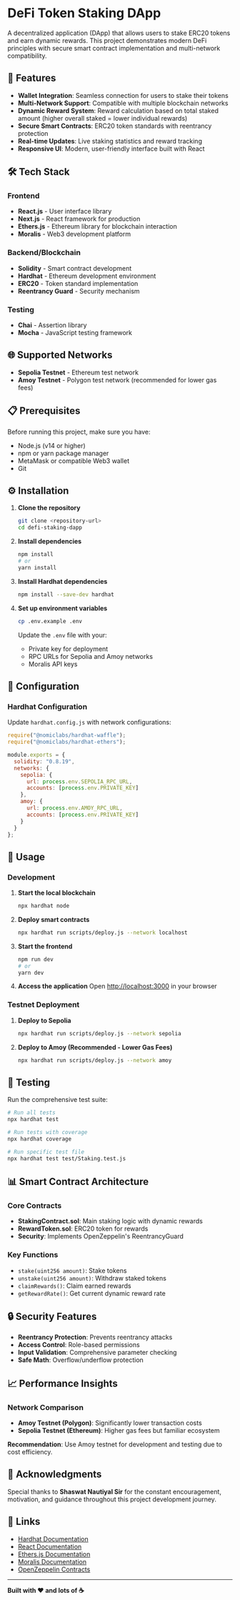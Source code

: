 # DeFi Token Staking DApp

A decentralized application (DApp) that allows users to stake ERC20 tokens and earn dynamic rewards. This project demonstrates modern DeFi principles with secure smart contract implementation and multi-network compatibility.

## 🚀 Features

- **Wallet Integration**: Seamless connection for users to stake their tokens
- **Multi-Network Support**: Compatible with multiple blockchain networks
- **Dynamic Reward System**: Reward calculation based on total staked amount (higher overall staked = lower individual rewards)
- **Secure Smart Contracts**: ERC20 token standards with reentrancy protection
- **Real-time Updates**: Live staking statistics and reward tracking
- **Responsive UI**: Modern, user-friendly interface built with React

## 🛠️ Tech Stack

### Frontend
- **React.js** - User interface library
- **Next.js** - React framework for production
- **Ethers.js** - Ethereum library for blockchain interaction
- **Moralis** - Web3 development platform

### Backend/Blockchain
- **Solidity** - Smart contract development
- **Hardhat** - Ethereum development environment
- **ERC20** - Token standard implementation
- **Reentrancy Guard** - Security mechanism

### Testing
- **Chai** - Assertion library
- **Mocha** - JavaScript testing framework

## 🌐 Supported Networks

- **Sepolia Testnet** - Ethereum test network
- **Amoy Testnet** - Polygon test network (recommended for lower gas fees)

## 📋 Prerequisites

Before running this project, make sure you have:

- Node.js (v14 or higher)
- npm or yarn package manager
- MetaMask or compatible Web3 wallet
- Git

## ⚙️ Installation

1. **Clone the repository**
   ```bash
   git clone <repository-url>
   cd defi-staking-dapp
   ```

2. **Install dependencies**
   ```bash
   npm install
   # or
   yarn install
   ```

3. **Install Hardhat dependencies**
   ```bash
   npm install --save-dev hardhat
   ```

4. **Set up environment variables**
   ```bash
   cp .env.example .env
   ```
   
   Update the `.env` file with your:
   - Private key for deployment
   - RPC URLs for Sepolia and Amoy networks
   - Moralis API keys

## 🔧 Configuration

### Hardhat Configuration

Update `hardhat.config.js` with network configurations:

```javascript
require("@nomiclabs/hardhat-waffle");
require("@nomiclabs/hardhat-ethers");

module.exports = {
  solidity: "0.8.19",
  networks: {
    sepolia: {
      url: process.env.SEPOLIA_RPC_URL,
      accounts: [process.env.PRIVATE_KEY]
    },
    amoy: {
      url: process.env.AMOY_RPC_URL,
      accounts: [process.env.PRIVATE_KEY]
    }
  }
};
```

## 🚀 Usage

### Development

1. **Start the local blockchain**
   ```bash
   npx hardhat node
   ```

2. **Deploy smart contracts**
   ```bash
   npx hardhat run scripts/deploy.js --network localhost
   ```

3. **Start the frontend**
   ```bash
   npm run dev
   # or
   yarn dev
   ```

4. **Access the application**
   Open [http://localhost:3000](http://localhost:3000) in your browser

### Testnet Deployment

1. **Deploy to Sepolia**
   ```bash
   npx hardhat run scripts/deploy.js --network sepolia
   ```

2. **Deploy to Amoy (Recommended - Lower Gas Fees)**
   ```bash
   npx hardhat run scripts/deploy.js --network amoy
   ```

## 🧪 Testing

Run the comprehensive test suite:

```bash
# Run all tests
npx hardhat test

# Run tests with coverage
npx hardhat coverage

# Run specific test file
npx hardhat test test/Staking.test.js
```

## 📊 Smart Contract Architecture

### Core Contracts

- **StakingContract.sol**: Main staking logic with dynamic rewards
- **RewardToken.sol**: ERC20 token for rewards
- **Security**: Implements OpenZeppelin's ReentrancyGuard

### Key Functions

- `stake(uint256 amount)`: Stake tokens
- `unstake(uint256 amount)`: Withdraw staked tokens
- `claimRewards()`: Claim earned rewards
- `getRewardRate()`: Get current dynamic reward rate

## 🔒 Security Features

- **Reentrancy Protection**: Prevents reentrancy attacks
- **Access Control**: Role-based permissions
- **Input Validation**: Comprehensive parameter checking
- **Safe Math**: Overflow/underflow protection

## 📈 Performance Insights

### Network Comparison
- **Amoy Testnet (Polygon)**: Significantly lower transaction costs
- **Sepolia Testnet (Ethereum)**: Higher gas fees but familiar ecosystem

**Recommendation**: Use Amoy testnet for development and testing due to cost efficiency.




## 🙏 Acknowledgments

Special thanks to **Shaswat Nautiyal Sir** for the constant encouragement, motivation, and guidance throughout this project development journey.



## 🔗 Links

- [Hardhat Documentation](https://hardhat.org/docs)
- [React Documentation](https://reactjs.org/docs)
- [Ethers.js Documentation](https://docs.ethers.io/)
- [Moralis Documentation](https://docs.moralis.io/)
- [OpenZeppelin Contracts](https://docs.openzeppelin.com/contracts/)

---

**Built with ❤️ and lots of ☕**